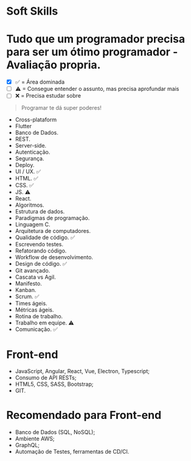# Soft Skills
# Tudo que um programador precisa para ser um ótimo programador - Avaliação propria.


- [X] ✅ = Área dominada
- [ ] ⚠ = Consegue entender o assunto, mas precisa aprofundar mais
- [ ] ❌ = Precisa estudar sobre

> Programar te dá super poderes!

- Cross-plataform
- Flutter
- Banco de Dados.
- REST.
- Server-side.
- Autenticação.
- Segurança.
- Deploy.
- UI / UX. ✅
- HTML. ✅
- CSS. ✅
- JS. ⚠
- React.
- Algoritmos.
- Estrutura de dados.
- Paradigmas de programação.
- Linguagem C.
- Arquitetura de computadores.
- Qualidade de código. ✅
- Escrevendo testes.
- Refatorando código.
- Workflow de desenvolvimento.
- Design de código. ✅
- Git avançado.
- Cascata vs Agil.
- Manifesto.
- Kanban.
- Scrum. ✅
- Times ágeis.
- Métricas ágeis.
- Rotina de trabalho.
- Trabalho em equipe. ⚠
- Comunicação. ✅

# Front-end

- JavaScript, Angular, React, Vue, Electron, Typescript; 
- Consumo de API RESTs; 
- HTML5, CSS, SASS, Bootstrap; 
- GIT. 

# Recomendado para Front-end

- Banco de Dados (SQL, NoSQL); 
- Ambiente AWS; 
- GraphQL; 
- Automação de Testes, ferramentas de CD/CI.

